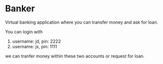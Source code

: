 # Banker
Virtual banking application where you can transfer money and ask for loan.

You can login with 
1. username: jd, pin: 2222
2. username: js, pin: 1111

we can tranfer money within these two accounts or request for loan.
